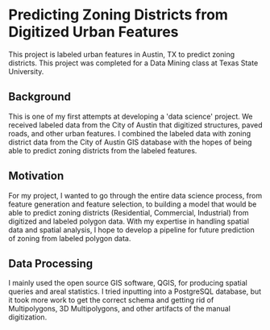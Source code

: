 # Predicting Zoning Districts from Digitized Urban Features
This project is labeled urban features in Austin, TX to predict zoning districts. This project was completed for a Data Mining class at Texas State University.

## Background
This is one of my first attempts at developing a 'data science' project. We received labeled data from the City of Austin that digitized structures, paved roads, and other urban features. I combined the labeled data with zoning district data from the City of Austin GIS database with the hopes of being able to predict zoning districts from the labeled features.

## Motivation
For my project, I wanted to go through the entire data science process, from feature generation and feature selection, to building a model that would be able to predict zoning districts (Residential, Commercial, Industrial) from digitized and labeled polygon data. With my expertise in handling spatial data and spatial analysis, I hope to develop a pipeline for future prediction of zoning from labeled polygon data.

## Data Processing
I mainly used the open source GIS software, QGIS, for producing spatial queries and areal statistics. I tried inputting into a PostgreSQL database, but it took more work to get the correct schema and getting rid of Multipolygons, 3D Multipolygons, and other artifacts of the manual digitization.
